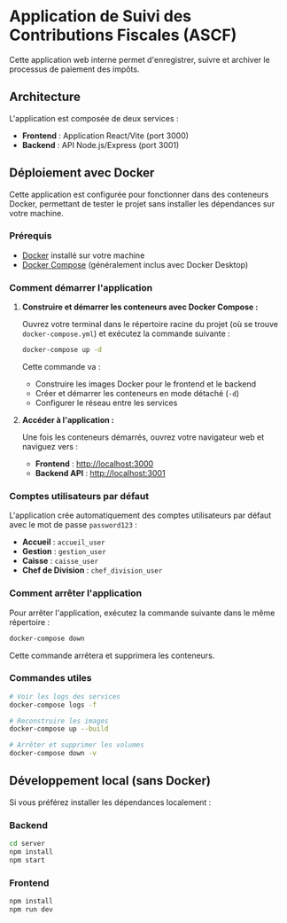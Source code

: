 # Application de Suivi des Contributions Fiscales (ASCF)

Cette application web interne permet d'enregistrer, suivre et archiver le processus de paiement des impôts.

## Architecture

L'application est composée de deux services :
- **Frontend** : Application React/Vite (port 3000)
- **Backend** : API Node.js/Express (port 3001)

## Déploiement avec Docker

Cette application est configurée pour fonctionner dans des conteneurs Docker, permettant de tester le projet sans installer les dépendances sur votre machine.

### Prérequis

- [Docker](https://docs.docker.com/get-docker/) installé sur votre machine
- [Docker Compose](https://docs.docker.com/compose/install/) (généralement inclus avec Docker Desktop)

### Comment démarrer l'application

1. **Construire et démarrer les conteneurs avec Docker Compose :**

    Ouvrez votre terminal dans le répertoire racine du projet (où se trouve `docker-compose.yml`) et exécutez la commande suivante :

    ```bash
    docker-compose up -d
    ```

    Cette commande va :
    - Construire les images Docker pour le frontend et le backend
    - Créer et démarrer les conteneurs en mode détaché (`-d`)
    - Configurer le réseau entre les services

2. **Accéder à l'application :**

    Une fois les conteneurs démarrés, ouvrez votre navigateur web et naviguez vers :
    - **Frontend** : [http://localhost:3000](http://localhost:3000)
    - **Backend API** : [http://localhost:3001](http://localhost:3001)

### Comptes utilisateurs par défaut

L'application crée automatiquement des comptes utilisateurs par défaut avec le mot de passe `password123` :

- **Accueil** : `accueil_user`
- **Gestion** : `gestion_user`
- **Caisse** : `caisse_user`
- **Chef de Division** : `chef_division_user`

### Comment arrêter l'application

Pour arrêter l'application, exécutez la commande suivante dans le même répertoire :

```bash
docker-compose down
```

Cette commande arrêtera et supprimera les conteneurs.

### Commandes utiles

```bash
# Voir les logs des services
docker-compose logs -f

# Reconstruire les images
docker-compose up --build

# Arrêter et supprimer les volumes
docker-compose down -v
```

## Développement local (sans Docker)

Si vous préférez installer les dépendances localement :

### Backend
```bash
cd server
npm install
npm start
```

### Frontend
```bash
npm install
npm run dev
```
